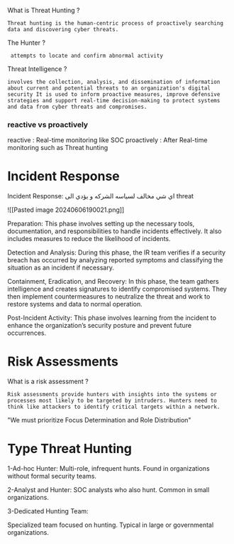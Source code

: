

What is Threat Hunting ? 

	Threat hunting is the human-centric process of proactively searching data and discovering cyber threats.

The Hunter ?

	 attempts to locate and confirm abnormal activity

Threat Intelligence ?

	involves the collection, analysis, and dissemination of information about current and potential threats to an organization's digital security It is used to inform proactive measures, improve defensive strategies and support real-time decision-making to protect systems and data from cyber threats and compromises.

### reactive vs proactively

reactive : Real-time monitoring like SOC 
proactively : After Real-time monitoring such as Threat hunting

# Incident Response

Incident Response: اي شي مخالف لسياسه الشركه و يؤدي الى threat

![[Pasted image 20240606190021.png]]

Preparation: This phase involves setting up the necessary tools, documentation, and responsibilities to handle incidents effectively. It also includes measures to reduce the likelihood of incidents.

Detection and Analysis: During this phase, the IR team verifies if a security breach has occurred by analyzing reported symptoms and classifying the situation as an incident if necessary.

Containment, Eradication, and Recovery: In this phase, the team gathers intelligence and creates signatures to identify compromised systems. 
They then implement countermeasures to neutralize the threat and work to restore systems and data to normal operation.

Post-Incident Activity: This phase involves learning from the incident to enhance the organization’s security posture and prevent future occurrences.

# Risk Assessments

What is a risk assessment ?

	Risk assessments provide hunters with insights into the systems or processes most likely to be targeted by intruders. Hunters need to think like attackers to identify critical targets within a network.
	
"We must prioritize Focus Determination and Role Distribution"

# Type Threat Hunting

1-Ad-hoc Hunter:
Multi-role, infrequent hunts.
Found in organizations without formal security teams.

2-Analyst and Hunter:
SOC analysts who also hunt.
Common in small organizations.

3-Dedicated Hunting Team:

Specialized team focused on hunting.
Typical in large or governmental organizations.
